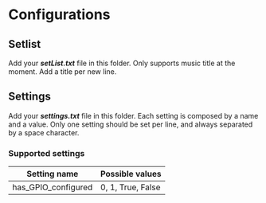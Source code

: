 # Configurations

## Setlist
Add your **_setList.txt_** file in this folder. Only supports music title at the moment. Add a title per new line.

## Settings
Add your **_settings.txt_** file in this folder. Each setting is composed by a name and a value. Only one setting should be set per line, and always separated by a space character.

### Supported settings
| Setting name| Possible values |
|-------------|-----------------|
| has_GPIO_configured | 0, 1, True, False |